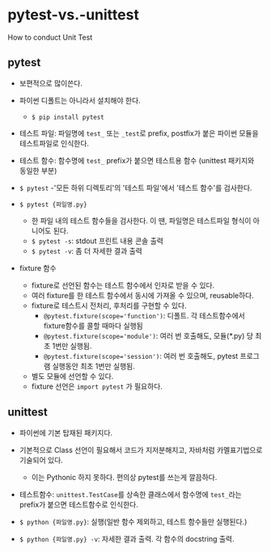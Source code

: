 # pytest-vs.-unittest
How to conduct Unit Test

## pytest
- 보편적으로 많이쓴다.
- 파이썬 디폴트는 아니라서 설치해야 한다.
    - `$ pip install pytest`

- 테스트 파일: 파일명에 `test_` 또는 `_test`로 prefix, postfix가 붙은 파이썬 모듈을 테스트파일로 인식한다.
- 테스트 함수: 함수명에 `test_` prefix가 붙으면 테스트용 함수 (unittest 패키지와 동일한 부분)
- `$ pytest`
    -'모든 하위 디렉토리'의 '테스트 파일'에서 '테스트 함수'를 검사한다.
- `$ pytest {파일명.py}`
    - 한 파일 내의 테스트 함수들을 검사한다. 이 땐, 파일명은 테스트파일 형식이 아니어도 된다.
    - `$ pytest -s`: stdout 프린트 내용 콘솔 출력
    - `$ pytest -v`: 좀 더 자세한 결과 출력
- fixture 함수
    - fixture로 선언된 함수는 테스트 함수에서 인자로 받을 수 있다.
    - 여러 fixture를 한 테스트 함수에서 동시에 가져올 수 있으며, reusable하다.
    - fixture로 테스트시 전처리, 후처리를 구현할 수 있다.
        - `@pytest.fixture(scope='function')`: 디폴트. 각 테스트함수에서 fixture함수를 콜할 때마다 실행됨
        - `@pytest.fixture(scope='module')`: 여러 번 호출해도, 모듈(*.py) 당 최초 1번만 실행됨.
        - `@pytest.fixture(scope='session')`: 여러 번 호출해도, pytest 프로그램 실행동안 최초 1번만 실행됨.
    - 별도 모듈에 선언할 수 있다.
    - fixture 선언은 `import pytest` 가 필요하다.


## unittest
- 파이썬에 기본 탑재된 패키지다.
- 기본적으로 Class 선언이 필요해서 코드가 지저분해지고, 자바처럼 카멜표기법으로 기술되어 있다.
    - 이는 Pythonic 하지 못하다. 편의상 pytest를 쓰는게 깔끔하다.

- 테스트함수: `unittest.TestCase`를 상속한 클래스에서 함수명에 `test_`라는 prefix가 붙으면 테스트함수로 인식한다.
- `$ python {파일명.py}`: 실행(일반 함수 제외하고, 테스트 함수들만 실행된다.)
- `$ python {파일명.py} -v`: 자세한 결과 출력. 각 함수의 docstring 출력.

